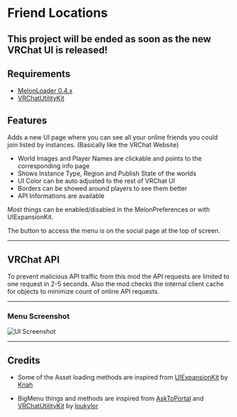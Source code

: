# Friend Locations

## **This project will be ended as soon as the new VRChat UI is released!**

## Requirements

- [MelonLoader 0.4.x](https://melonwiki.xyz/)
- [VRChatUtilityKit](https://github.com/loukylor/VRC-Mods/tree/main/VRChatUtilityKit)

## Features

Adds a new UI page where you can see all your online friends you could join listed by instances. (Basically like the VRChat Website)
- World Images and Player Names are clickable and points to the corresponding info page
- Shows Instance Type, Region and Publish State of the worlds
- UI Color can be auto adjusted to the rest of VRChat UI
- Borders can be showed around players to see them better
- API Informations are available

Most things can be enabled/disabled in the MelonPreferences or with UIExpansionKit.

The button to access the menu is on the social page at the top of screen.

---

## VRChat API

To prevent malicious API traffic from this mod the API requests are limited to one request in 2-5 seconds. Also the mod checks the internal client cache for objects to minimize count of online API requests.

---

### Menu Screenshot
![UI Screenshot](https://i.imgur.com/Vj4v11t.png)

---

## Credits

- Some of the Asset loading methods are inspired from [UIExpansionKit](https://github.com/knah/VRCMods/tree/master/UIExpansionKit) by [Knah](https://github.com/knah)

- BigMenu things and methods are inspired from [AskToPortal](https://github.com/loukylor/VRC-Mods/tree/main/AskToPortal) and [VRChatUtilityKit](https://github.com/loukylor/VRC-Mods/tree/main/VRChatUtilityKit) by [loukylor](https://github.com/loukylor)